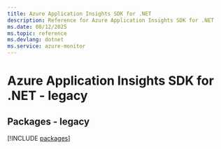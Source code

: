 ```yaml
---
title: Azure Application Insights SDK for .NET
description: Reference for Azure Application Insights SDK for .NET
ms.date: 08/12/2025
ms.topic: reference
ms.devlang: dotnet
ms.service: azure-monitor
---
```

# Azure Application Insights SDK for .NET - legacy
## Packages - legacy
[!INCLUDE [packages](application-insights-index.md)]